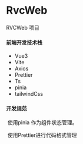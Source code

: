 # RvcWeb
RVCWeb 项目

#### 前端开发技术栈

- Vue3
- Vite
- Axios
- Prettier
- Ts
- pinia
- tailwindCss

#### 开发规范

​	使用pinia 作为组件状态管理。

​	使用Prettier进行代码格式管理

​	
